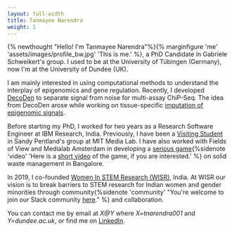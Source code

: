 ```yaml
---
layout: full-width
title: Tanmayee Narendra
weight: 1
---
```

{% newthought "Hello! I'm Tanmayee Narendra"%}{% marginfigure 'me' 'assets/images/profile_bw.jpg' 'This is me.' %}, a PhD Candidate in Gabriele Schweikert's group. I used to be at the University of Tübingen (Germany), now I'm at the University of Dundee (UK). 

I am mainly interested in using computational methods to understand the interplay of epigenomics and gene regulation. Recently, I developed [DecoDen](https://www.biorxiv.org/content/10.1101/2022.10.18.512665v1) to separate signal from noise for multi-assay ChiP-Seq. The idea from DecoDen arose while working on tissue-specific [imputation of epigenomic signals](https://www.biorxiv.org/content/10.1101/2022.02.11.479115v1). 

Before starting my PhD, I worked for two years as a Research Software Engineer at IBM Research, India. Previously, I have been a [Visiting Student](https://www.media.mit.edu/people/tanmayee/overview/) in Sandy Pentland's group at MIT Media Lab. I have also worked with Fields of View and Medialab Amsterdam in developing a [serious game](http://fieldsofview.in/projects/rubbish/){%sidenote 'video' 'Here is a [short video](https://www.youtube.com/watch?v=rhKCXakQbIk) of the game, if you are interested.' %} on solid waste management in Bangalore.

In 2019, I co-founded [Women In STEM Research (WISR)](https://twitter.com/wisrindia), India. At WISR our vision is to break barriers to STEM research for Indian women and gender minorities through community{%sidenote 'community' "You're welcome to join our Slack community [here](https://join.slack.com/t/wisr-chat/shared_invite/zt-uxta1lti-cALZ_5Twr54PApGeUce8aw)." %} and collaboration.

You can contact me by email at *X@Y* where *X=tnarendra001* and *Y=dundee.ac.uk*, or find me on [LinkedIn](https://www.linkedin.com/in/tanmayeenarendra/).

